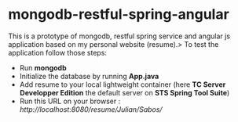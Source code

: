 # mongodb-restful-spring-angular
This is a prototype of mongodb, restful spring service and angular js application based on my personal website (resume).>
To test the application follow those steps:
* Run **mongodb**
* Initialize the database by running **App.java**
* Add resume to your local lightweight container (here **TC Server Developper Edition** the default server on **STS Spring Tool Suite**)
* Run this URL on your browser : _http://localhost:8080/resume/Julian/Sabos/_

